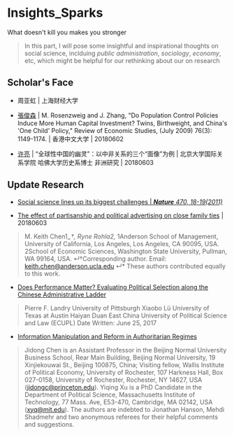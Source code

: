 # Insights_Sparks
 What doesn't kill you makes you stronger

>In this part, I will pose some insightful and inspirational thoughts on social science, inclduing *public administration*, 
*sociology*, *economy*, etc, which might be helpful for our rethinking about our on research

## Scholar's Face
* 周亚虹 | 上海财经大学

* [張俊森](http://www.econ.cuhk.edu.hk/econ/en-gb/people/faculty?view=faculty&id=jszhang) | M. Rosenzweig and J. Zhang, "Do Population Control Policies Induce More Human Capital Investment? Twins, Birthweight, and China's 'One Child' Policy," Review of Economic Studies, (July 2009) 76(3): 1149-1174. | 香港中文大学 | 20180602

* [许亮](http://www.sis.pku.edu.cn/teachers/xuliang17/) | “全球性中国的幽灵”：以中非关系的三个“面像”为例 | 北京大学国际关系学院 哈佛大学历史系博士 非洲研究 | 20180603

## Update Research
* [Social science lines up its biggest challenges | ***Nature** 470, 18-19(2011)*](https://github.com/QihaoTom/Insights_Sparks_SocialScience/blob/master/%E7%A4%BE%E4%BC%9A%E7%A7%91%E5%AD%A6%E7%9A%84%E5%8D%81%E5%A4%A7%E9%97%AE%E9%A2%98%20%7C%200419.md) 

* [The effect of partisanship and political advertising on close family ties](http://science.sciencemag.org/content/360/6392/1020/tab-article-info) | 20180603
>M. Keith Chen1,*,†, Ryne Rohla2,*
1Anderson School of Management, University of California, Los Angeles, Los Angeles, CA 90095, USA.
2School of Economic Sciences, Washington State University, Pullman, WA 99164, USA.
↵†Corresponding author. Email: keith.chen@anderson.ucla.edu
↵* These authors contributed equally to this work.

* [Does Performance Matter? Evaluating Political Selection along the Chinese Administrative Ladder](https://papers.ssrn.com/sol3/papers.cfm?abstract_id=2452482)
>Pierre F. Landry
University of Pittsburgh
Xiaobo Lü
University of Texas at Austin
Haiyan Duan
East China University of Political Science and Law (ECUPL)
Date Written: June 25, 2017

* [Information Manipulation and Reform in Authoritarian Regimes](https://www.cambridge.org/core/journals/political-science-research-and-methods/article/div-classtitleinformation-manipulation-and-reform-in-authoritarian-regimesa-hreffn1-ref-typefnadiv/4738BBB622713AA29030A5615B52062C)
>Jidong Chen is an Assistant Professor in the Beijing Normal University Business School, Rear Main Building, Beijing Normal University, 19 Xinjiekouwai St., Beijing 100875, China; Visiting fellow, Wallis Institute of Political Economy, University of Rochester, 107 Harkness Hall, Box 027-0158, University of Rochester, Rochester, NY 14627, USA (jidongc@princeton.edu). Yiqing Xu is a PhD Candidate in the Department of Political Science, Massachusetts Institute of Technology, 77 Mass. Ave, E53-470, Cambridge, MA 02142, USA (xyq@mit.edu). The authors are indebted to Jonathan Hanson, Mehdi Shadmehr and two anonymous referees for their helpful comments and suggestions.
